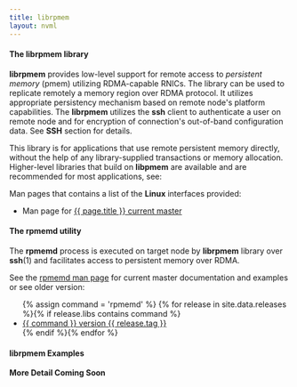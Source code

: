 ```yaml
---
title: librpmem
layout: nvml
---
```


#### The librpmem library

**librpmem** provides low-level support for remote access to
*persistent memory* (pmem) utilizing RDMA-capable RNICs. The library can be
used to replicate remotely a memory region over RDMA protocol.
It utilizes appropriate persistency mechanism based on remote node's platform
capabilities. The **librpmem** utilizes the **ssh** client to authenticate
a user on remote node and for encryption of connection's out-of-band
configuration data. See **SSH** section for details.

This library is for applications that use remote persistent memory directly,
without the help of any library-supplied transactions or memory
allocation. Higher-level libraries that build on **libpmem** are
available and are recommended for most applications, see:

Man pages that contains a list of the **Linux** interfaces provided:

* Man page for <a href="../manpages/linux/master/{{ page.title }}.3.html">{{ page.title }} current master</a>

#### The rpmemd utility

The **rpmemd** process is executed on target node by **librpmem** library over
**ssh**(1) and facilitates access to persistent memory over RDMA.

See the [rpmemd man page](../manpages/linux/master/rpmemd.1.html)
for current master documentation and examples or see older version:

<ul>
   {% assign command = 'rpmemd' %}
   {% for release in site.data.releases %}{% if release.libs contains command %}
   <li><a href="../manpages/linux/v{{ release.tag }}/{{ command }}.1.html">{{ command }} version {{ release.tag }}</a></li>
   {% endif %}{% endfor %}
</ul>

#### librpmem Examples

**More Detail Coming Soon**

<code data-gist-id='krzycz/f8c6827b536fc42399db58cf30007e96' data-gist-file='manpage.c' data-gist-line='36-81' data-gist-highlight-line='39' data-gist-hide-footer='true'></code>
